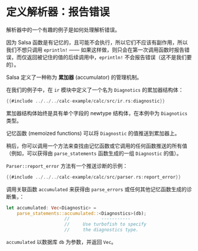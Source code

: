 <!-- master#1363d78 --->

# 定义解析器：报告错误

解析器中的一个有趣的例子是如何处理解析错误。

因为 Salsa 函数是有记忆的，且可能不会执行，所以它们不应该有副作用，所以我们不想只调用 `eprintln!` ——
如果这样做，则只会在第一次调用函数时报告错误，而仅返回被记住的值的后续调用中，`eprintln!` 不会报告错误（这不是我们要的）。

Salsa 定义了一种称为 **累加器** (accumulator) 的管理机制。

在我们的例子中，在 `ir` 模块中定义了一个名为 `Diagnotics` 的累加器结构体：

```rust
{{#include ../../../calc-example/calc/src/ir.rs:diagnostic}}
```

累加器结构体始终是具有单个字段的 newtype 结构体，在本例中为 `Diagnotics` 类型。

记忆函数 (memoized functions) 可以将 `Diagnostic` 的值推送到累加器上。

稍后，你可以调用一个方法来查找由记忆函数或它调用的任何函数推送的所有值（例如，可以获得由 `parse_statements` 函数生成的一组 `Diagnostic` 的值）。

`Parser::report_error` 方法有一个推送诊断的示例：

```rust
{{#include ../../../calc-example/calc/src/parser.rs:report_error}}
```

调用关联函数 `accumulated` 来获得由 `parse_errors` 或任何其他记忆函数生成的诊断集，：

```rust
let accumulated: Vec<Diagnostic> =
    parse_statements::accumulated::<Diagnostics>(db);
                      //            -----------
                      //     Use turbofish to specify
                      //     the diagnostics type.
```

`accumulated` 以数据库 `db` 为参数，并返回 `Vec`。
